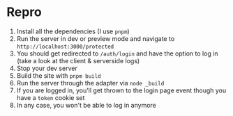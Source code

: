 # Repro

1. Install all the dependencies (I use `pnpm`)
2. Run the server in dev or preview mode and navigate to `http://localhost:3000/protected`
3. You should get redirected to `/auth/login` and have the option to log in (take a look at the client & serverside logs)
4. Stop your dev server
5. Build the site with `pnpm build`
6. Run the server through the adapter via `node _build`
7. If you are logged in, you'll get thrown to the login page event though you have a `token` cookie set
8. In any case, you won't be able to log in anymore
